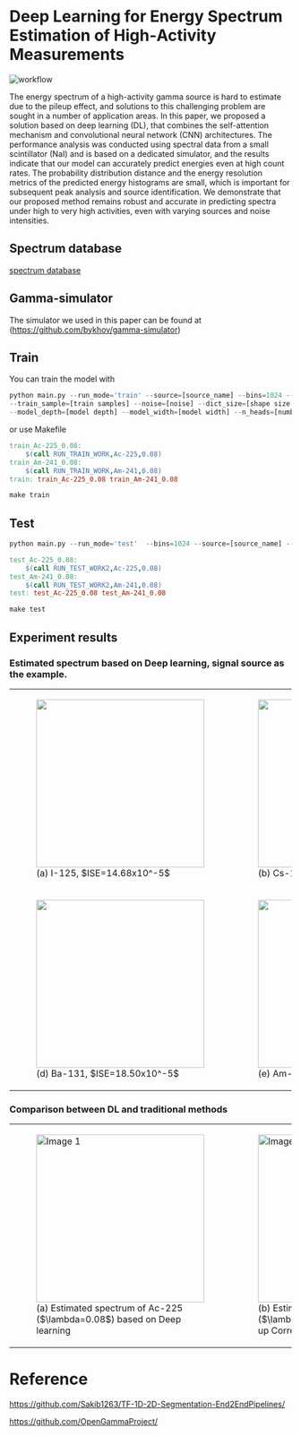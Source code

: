# Deep Learning for Energy Spectrum Estimation of High‑Activity Measurements

![workflow](https://github.com/user-attachments/assets/e8d90893-0416-4b88-9cc4-511b026ec8bd)

The energy spectrum of a high-activity gamma source is hard to estimate due to the pileup effect, and solutions to this challenging problem are sought in a number of application areas. In this paper, we proposed a solution based on deep learning (DL), that combines the self-attention mechanism and convolutional neural network (CNN) architectures. The performance analysis was conducted using spectral data from a small scintillator (NaI) and is based on a dedicated simulator, and the results indicate that our model can accurately predict energies even at high count rates. The probability distribution distance and the energy resolution metrics of the predicted energy histograms are small, which is important for subsequent peak analysis and source identification. We demonstrate that our proposed method remains robust and accurate in predicting spectra under high to very high activities, even with varying sources and noise intensities.

## Spectrum database

[spectrum database](https://github.com/OpenGammaProject/Gamma-Spectrum-Database)

## Gamma-simulator

The simulator we used in this paper can be found at (https://github.com/bykhov/gamma-simulator)

## Train

You can train the model with

```python
python main.py --run_mode='train' --source=[source_name] --bins=1024 --batch_size=16 --train_lambda_n=[lambda value] --fs=[sampling rate] \
--train_sample=[train samples] --noise=[noise] --dict_size=[shape size number] --train_seed=[train seed] \
--model_depth=[model depth] --model_width=[model width] --n_heads=[number heads]
```

or use Makefile

```makefile
train_Ac-225_0.08:
	$(call RUN_TRAIN_WORK,Ac-225,0.08)
train_Am-241_0.08:
	$(call RUN_TRAIN_WORK,Am-241,0.08)
train: train_Ac-225_0.08 train_Am-241_0.08
```

```python
make train
```

## Test

```python
python main.py --run_mode='test'  --bins=1024 --source=[source_name] --batch_size=16 --test_lambda_n=[test lambdaa]
```

```makefile
test_Ac-225_0.08:
	$(call RUN_TEST_WORK2,Ac-225,0.08)
test_Am-241_0.08:
	$(call RUN_TEST_WORK2,Am-241,0.08)
test: test_Ac-225_0.08 test_Am-241_0.08
```

```makefile
make test
```
## Experiment results

### Estimated spectrum based on Deep learning, signal source as the example.
<table>
  <tr>
    <td>
      <figure>
        <img src="https://github.com/user-attachments/assets/4ca84184-fac3-4681-b894-bb0737a66add" width="300"/>
        <figcaption>(a) I-125, $ISE=14.68x10^-5$</figcaption>
      </figure>
    </td>
    <td>
      <figure>
        <img src="https://github.com/user-attachments/assets/2d403f3d-2d20-4048-aeae-fa05eb851b9e" width="300"/>
        <figcaption>(b) Cs-137, $ISE=15.18x10^-5$</figcaption>
      </figure>
    </td>
    <td>
      <figure>
        <img src="https://github.com/user-attachments/assets/4b380f8c-6070-4d9a-9ffa-acdaf1152c7f" width="300"/>
        <figcaption>(c) Co-60, $ISE=10.54x10^-5$</figcaption>
      </figure>
    </td>
  </tr>
  <tr>
    <td>
      <figure>
        <img src="https://github.com/user-attachments/assets/dfefdc94-1cdf-43b1-aad5-3712fb6e7b4c" width="300"/>
        <figcaption>(d) Ba-131, $ISE=18.50x10^-5$</figcaption>
      </figure>
    </td>
    <td>
      <figure>
        <img src="https://github.com/user-attachments/assets/0a988a2e-08e4-4480-a899-dab3817325ca" width="300"/>
        <figcaption>(e) Am-241, $ISE=57.15x10^-5$</figcaption>
      </figure>
    </td>
    <td>
      <figure>
        <img src="https://github.com/user-attachments/assets/d8ad4eaf-dab4-4d24-87c5-2157d8f58809" width="300"/>
        <figcaption>(f) Ac-225, $ISE=11.64x10^-5$</figcaption>
      </figure>
    </td>
  </tr>
</table>

### Comparison between DL and traditional methods
<table>
  <tr>
    <td>
      <figure>
        <img src="https://github.com/user-attachments/assets/432f7c08-7df5-4841-b5bc-13181902a02c" alt="Image 1" width="300">
        <figcaption>(a) Estimated spectrum of Ac-225 ($\lambda=0.08$) based on Deep learning</figcaption>
      </figure>
    </td>
    <td>
      <figure>
        <img src="https://github.com/user-attachments/assets/e9e63278-0ad3-43c5-ba00-8d0455cefcfc" alt="Image 2" width="300">
        <figcaption>(b) Estimated spectrum of Ac-225 ($\lambda=0.08$) based on Fast pile-up Correction</figcaption>
      </figure>
    </td>
    <td>
      <figure>
        <img src="https://github.com/user-attachments/assets/62685424-2998-43e8-8972-516eb31d8264" alt="Image 3" width="300">
        <figcaption>(c) Estimated spectrum of Ac-225 ($\lambda=0.08$) with no pile-up correction(c)</figcaption>
      </figure>
    </td>
  </tr>
</table>






# Reference

https://github.com/Sakib1263/TF-1D-2D-Segmentation-End2EndPipelines/

https://github.com/OpenGammaProject/
